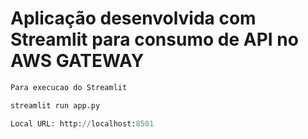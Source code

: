 # Aplicação desenvolvida com Streamlit para consumo de API no AWS GATEWAY



```python
Para execucao do Streamlit

streamlit run app.py

Local URL: http://localhost:8501
```
